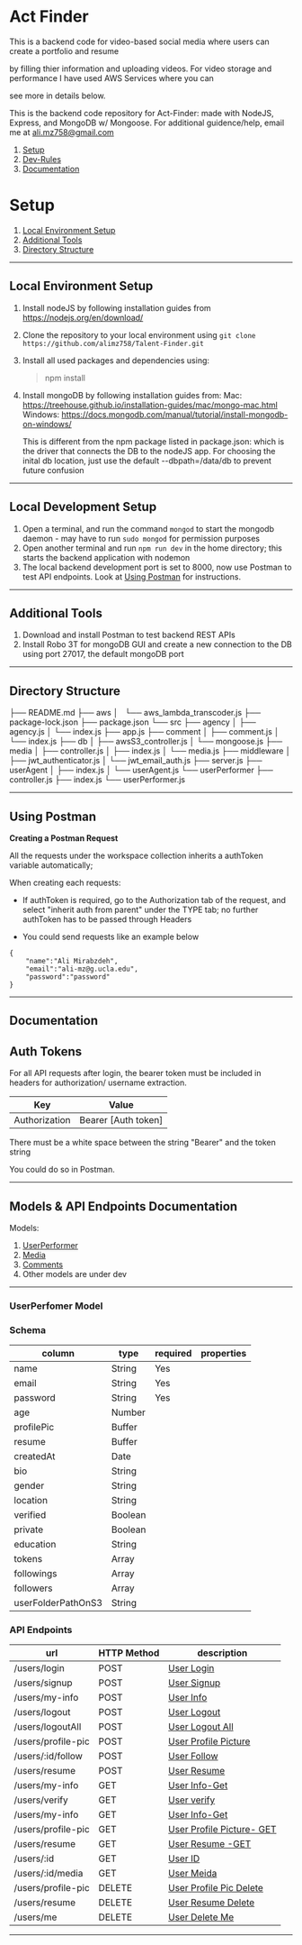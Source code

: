 # Act Finder

This is a backend code for video-based social media where users can create a portfolio and resume 

by filling thier information and uploading videos. For video storage and performance I have used AWS Services where you can

see more in details below.


This is the backend code repository for Act-Finder: made with NodeJS, Express, and MongoDB w/ Mongoose.
For additional guidence/help, email me at ali.mz758@gmail.com

1. [Setup](#setup)
2. [Dev-Rules](#dev-rules)
3. [Documentation](#documentation)

# Setup

1. [Local Environment Setup](#local-environment-setup)
3. [Additional Tools](#additional-tools)
4. [Directory Structure](#directory-structure)

---

## Local Environment Setup

1. Install nodeJS by following installation guides from https://nodejs.org/en/download/
2. Clone the repository to your local environment using `git clone https://github.com/alimz758/Talent-Finder.git`
3. Install all used packages and dependencies using:
   > npm install

4. Install mongoDB by following installation guides from:
   Mac: https://treehouse.github.io/installation-guides/mac/mongo-mac.html
   Windows: https://docs.mongodb.com/manual/tutorial/install-mongodb-on-windows/

   This is different from the npm package listed in package.json: which is the driver that connects the DB to the nodeJS app.
   For choosing the inital db location, just use the default --dbpath=/data/db to prevent future confusion


---

## Local Development Setup

1. Open a terminal, and run the command `mongod` to start the mongodb daemon - may have to run `sudo mongod` for permission purposes
2. Open another terminal and run `npm run dev` in the home directory; this starts the backend application with nodemon
3. The local backend development port is set to 8000, now use Postman to test API endpoints. Look at [Using Postman](#using-postman) for instructions.

---

## Additional Tools

1. Download and install Postman to test backend REST APIs
2. Install Robo 3T for mongoDB GUI and create a new connection to the DB using port 27017, the default mongoDB port

---

## Directory Structure

├── README.md
├── aws
│   └── aws_lambda_transcoder.js
├── package-lock.json
├── package.json
└── src
    ├── agency
    │   ├── agency.js
    │   └── index.js
    ├── app.js
    ├── comment
    │   ├── comment.js
    │   └── index.js
    ├── db
    │   ├── awsS3_controller.js
    │   └── mongoose.js
    ├── media
    │   ├── controller.js
    │   ├── index.js
    │   └── media.js
    ├── middleware
    │   ├── jwt_authenticator.js
    │   └── jwt_email_auth.js
    ├── server.js
    ├── userAgent
    │   ├── index.js
    │   └── userAgent.js
    └── userPerformer
        ├── controller.js
        ├── index.js
        └── userPerformer.js

---

## Using Postman

**Creating a Postman Request**

All the requests under the workspace collection inherits a authToken variable automatically;

When creating each requests:

- If authToken is required, go to the Authorization tab of the request, and select "inherit auth from parent" under the TYPE tab; no further authToken has to be passed through Headers

- You could send requests like an example below

```
{
    "name":"Ali Mirabzdeh",
    "email":"ali-mz@g.ucla.edu",
    "password":"password"
}
```

---


## Documentation

## Auth Tokens

For all API requests after login, the bearer token must be included in headers for authorization/ username extraction.

| Key           | Value               |
| ------------- | ------------------- |
| Authorization | Bearer [Auth token] |

There must be a white space between the string "Bearer" and the token string

You could do so in Postman.

---


## Models & API Endpoints Documentation

Models:

1. [UserPerformer](#user-performer-model)
2. [Media](#media-model)
3. [Comments](#comments-model)
4. Other models are under dev

---

### UserPerfomer Model

### Schema

| column         | type    | required | properties                                                   |
| -------------- | ------- | -------- | ------------------------------------------------------------ |
| name           | String  | Yes      |                                                              |
| email          | String  | Yes      |                                                              |
| password       | String  | Yes      |                                                              |
| age            | Number  |          |                                                              |
| profilePic     | Buffer  |          |                                                              |
| resume         | Buffer  |          |                                                              |
| createdAt      | Date    |          |                                                              |
| bio            | String  |          |                                                              |
| gender         | String  |          |                                                              |
| location       | String  |          |                                                              |
| verified       | Boolean |          |                                                              |
| private        | Boolean |          |                                                              |
| education      | String  |          |                                                              |
| tokens         | Array   |          |                                                              |
| followings     | Array   |          |                                                              |
| followers     | Array    |          |                                                              |
| userFolderPathOnS3  | String   |          |                                                              |

### API Endpoints

| url                          | HTTP Method | description                                                        |
| ---------------------------- | ----------- | ------------------------------------------------------------------ |
| /users/login                 | POST        | [User Login](#user-login)                                          |
| /users/signup                | POST        | [User Signup](#user-signup)                                        |
| /users/my-info               | POST        | [User Info](#user-info)                                            |
| /users/logout                | POST        | [User Logout](#user-logout)                                        |
| /users/logoutAll             | POST        | [User Logout All](#user-logout-all)                                |
| /users/profile-pic           | POST        | [User Profile Picture](#user-profile-pic)                          |
| /users/:id/follow            | POST        | [User Follow](#user-follow)                                        |
| /users/resume                | POST        | [User Resume](#user-resume)                                        |
| /users/my-info               | GET         | [User Info-Get](#user-info-get)                                    |
| /users/verify                | GET         | [User verify](#user-verify)                                        |
| /users/my-info               | GET         | [User Info-Get](#user-info-get)                                    |
| /users/profile-pic           | GET         | [User Profile Picture- GET](#user-profile-pic-get)                 |
| /users/resume                | GET         | [User Resume -GET](#user-resume-get)                               |
| /users/:id                   | GET         | [User ID](#user-ID)                                                |
| /users/:id/media             | GET         | [User Meida](#user-media)                                          |
| /users/profile-pic           | DELETE      | [User Profile Pic Delete](#user-profile-pic-del)                   |
| /users/resume                | DELETE      | [User Resume Delete](#user-resume-del)                             |
| /users/me                    | DELETE      | [User Delete Me](#user-delete-me)                                  |



---